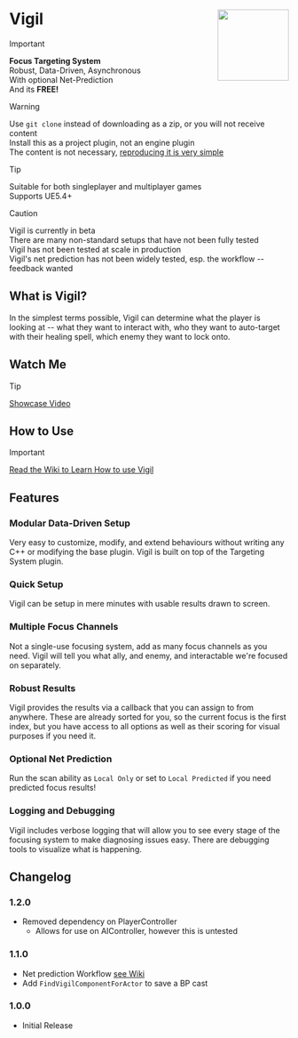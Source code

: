 # Vigil <img align="right" width=128, height=128 src="https://github.com/Vaei/Vigil/blob/main/Resources/Icon128.png">

> [!IMPORTANT]
> **Focus Targeting System**
> <br>Robust, Data-Driven, Asynchronous
> <br>With optional Net-Prediction
> <br>And its **FREE!**

> [!WARNING]
> Use `git clone` instead of downloading as a zip, or you will not receive content
> <br>Install this as a project plugin, not an engine plugin
> <br>The content is not necessary, [reproducing it is very simple](https://github.com/Vaei/Vigil/wiki/Content-Creation)

> [!TIP]
> Suitable for both singleplayer and multiplayer games
> <br>Supports UE5.4+

> [!CAUTION]
> Vigil is currently in beta
> <br>There are many non-standard setups that have not been fully tested
> <br>Vigil has not been tested at scale in production
> <br>Vigil's net prediction has not been widely tested, esp. the workflow -- feedback wanted

## What is Vigil?

In the simplest terms possible, Vigil can determine what the player is looking at -- what they want to interact with, who they want to auto-target with their healing spell, which enemy they want to lock onto.

## Watch Me

> [!TIP]
> [Showcase Video](TODO)

## How to Use
> [!IMPORTANT]
> [Read the Wiki to Learn How to use Vigil](https://github.com/Vaei/Vigil/wiki/How-to-Use)

## Features

### Modular Data-Driven Setup

Very easy to customize, modify, and extend behaviours without writing any C++ or modifying the base plugin. Vigil is built on top of the Targeting System plugin.

### Quick Setup

Vigil can be setup in mere minutes with usable results drawn to screen.

### Multiple Focus Channels

Not a single-use focusing system, add as many focus channels as you need. Vigil will tell you what ally, and enemy, and interactable we're focused on separately.

### Robust Results

Vigil provides the results via a callback that you can assign to from anywhere. These are already sorted for you, so the current focus is the first index, but you have access to all options as well as their scoring for visual purposes if you need it.

### Optional Net Prediction

Run the scan ability as `Local Only` or set to `Local Predicted` if you need predicted focus results!

### Logging and Debugging

Vigil includes verbose logging that will allow you to see every stage of the focusing system to make diagnosing issues easy. There are debugging tools to visualize what is happening.

## Changelog

### 1.2.0
* Removed dependency on PlayerController
	* Allows for use on AIController, however this is untested

### 1.1.0
* Net prediction Workflow [see Wiki](https://github.com/Vaei/Vigil/wiki/Net-Prediction)
* Add `FindVigilComponentForActor` to save a BP cast

### 1.0.0
* Initial Release